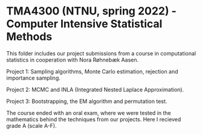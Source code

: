 # TMA4300 (NTNU, spring 2022) - Computer Intensive Statistical Methods

This folder includes our project submissions from a course in computational statistics in cooperation with Nora Røhnebæk Aasen.

Project 1: Sampling algorithms, Monte Carlo estimation, rejection and importance sampling.

Project 2: MCMC and INLA (Integrated Nested Laplace Approximation).

Project 3: Bootstrapping, the EM algorithm and permutation test.

The course ended with an oral exam, where we were tested in the mathematics behind the techniques from our projects. Here I recieved grade A (scale A-F). 
